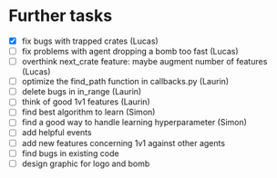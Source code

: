 # Further tasks
- [x] fix bugs with trapped crates (Lucas)
- [ ] fix problems with agent dropping a bomb too fast (Lucas)
- [ ] overthink next_crate feature: maybe augment number of features (Lucas)
- [ ] optimize the find_path function in callbacks.py (Laurin)
- [ ] delete bugs in in_range (Laurin)
- [ ] think of good 1v1 features (Laurin)
- [ ] find best algorithm to learn (Simon)
- [ ] find a good way to handle learning hyperparameter (Simon)
- [ ] add helpful events
- [ ] add new features concerning 1v1 against other agents
- [ ] find bugs in existing code
- [ ] design graphic for logo and bomb

